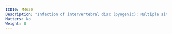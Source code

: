```yaml
---
ICD10: M4630
Description: "Infection of intervertebral disc (pyogenic): Multiple sites in spine"
Matters: No
Weight: 0
---
```

